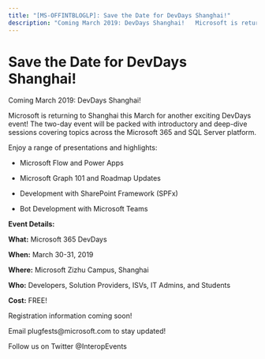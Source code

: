 ```yaml
---
title: "[MS-OFFINTBLOGLP]: Save the Date for DevDays Shanghai!"
description: "Coming March 2019: DevDays Shanghai!   Microsoft is returning to Shanghai this March for another exciting DevDays event! The two-day event will"
---
```


# Save the Date for DevDays Shanghai!

<p> </p>
<p>Coming March 2019:
DevDays Shanghai! </p>

<p>Microsoft is returning to Shanghai this March for another
exciting DevDays event! The two-day event will be packed with introductory and
deep-dive sessions covering topics across the Microsoft 365 and SQL Server
platform. </p>

<p>Enjoy a range of presentations and highlights: </p>

<ul><li><p><span><span> 
</span></span>Microsoft Flow and Power Apps</p>

</li><li><p><span><span> 
</span></span>Microsoft Graph 101 and Roadmap Updates </p>

</li><li><p><span><span> 
</span></span>Development with SharePoint Framework (SPFx) </p>

</li><li><p><span><span> 
</span></span>Bot Development with Microsoft Teams </p>

</li></ul><p><b>Event Details: </b></p>

<p><b>What:</b> Microsoft 365 DevDays </p>

<p><b>When:</b> March 30-31, 2019  </p>

<p><b>Where:</b> Microsoft Zizhu Campus, Shanghai </p>

<p><b>Who:</b> Developers, Solution Providers, ISVs, IT Admins,
and Students</p>

<p><b>Cost:</b> FREE! </p>

<p>Registration information coming soon!</p>

<p>Email plugfests@microsoft.com to stay updated! </p>

<p>Follow us on Twitter @InteropEvents </p>

<p><a id="EndOfDocument_ST"></a></p>


                